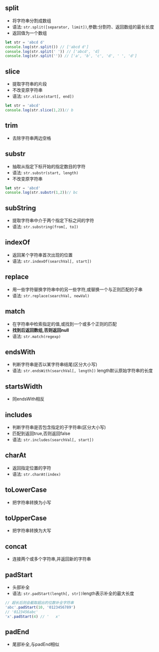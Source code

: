 ## split
- 将字符串分割成数组
- 语法: `str.split([separator, limit])`,参数:分割符、返回数组的最长长度
- 返回值为一个数组
```js
let str = 'abcd d'
console.log(str.split()) // ['abcd d']
console.log(str.split(' ')) // ['abcd', 'd]
console.log(str.split('')) // ['a', 'b', 'c', 'd', ' ', 'd']
```
## slice
- 提取字符串的片段
- 不改变原字符串
- 语法: `str.slice(start[, end])`
```js
let str = 'abcd'
console.log(str.slice(1,2))// b
```
## trim
- 去除字符串两边空格
## substr
- 抽取从指定下标开始的指定数目的字符
- 语法: `str.substr(start, length)`
- 不改变原字符串
```js
let str = 'abcd'
console.log(str.substr(1,2))// bc
```
## subString
- 提取字符串中介于两个指定下标之间的字符
- 语法: `str.substring(from[, to])`
## indexOf
- 返回某个字符串首次出现的位置
- 语法: `str.indexOf(searchVal[, start])`
## replace
- 用一些字符替换字符串中的另一些字符,或替换一个与正则匹配的子串
- 语法: `str.replace(searchVal, newVal)`
## match
- 在字符串中检索指定的值,或找到一个或多个正则的匹配
- **找到后返回数组,否则返回null**
- 语法: `str.match(regexp)`
## endsWith
- 判断字符串是否以某字符串结尾(区分大小写)
- 语法: `str.endsWith(searchVal[, length])` length默认原始字符串的长度
## startsWidth
- 同endsWith相反
## includes
- 判断字符串是否包含指定的子字符串(区分大小写)
- 匹配到返回true,否则返回false
- 语法: `str.includes(searchVal[, start])`
## charAt
- 返回指定位置的字符
- 语法: `str.charAt(index)`
## toLowerCase
- 把字符串转换为小写
## toUpperCase
- 把字符串转换为大写
## concat
- 连接两个或多个字符串,并返回新的字符串
## padStart
- 头部补全
- 语法: `str.padStart(length[, str])`length表示补全的最大长度
```js
// 超长后则会截取超出的位数补全字符串
'abc'.padStart(10, '0123456789')
// '0123456abc'
'x'.padStart(4) // '   x'
```
## padEnd
- 尾部补全,与padEnd相似